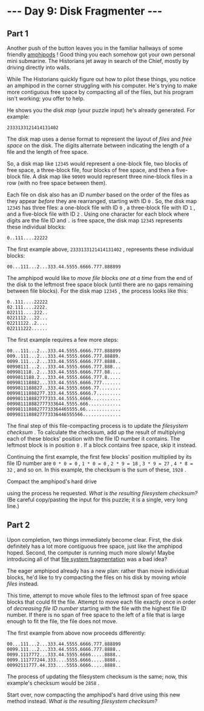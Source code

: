 # --- Day 9: Disk Fragmenter ---

## Part 1



Another push of the button leaves you in the familiar hallways of some friendly
[amphipods](/2021/day/23)
! Good thing you each somehow got your own personal mini submarine. The Historians jet away in search of the Chief, mostly by driving directly into walls.

While The Historians quickly figure out how to pilot these things, you notice an amphipod in the corner struggling with his computer. He's trying to make more contiguous free space by compacting all of the files, but his program isn't working; you offer to help.

He shows you the
*disk map*
(your puzzle input) he's already generated. For example:

```
2333133121414131402
```

The disk map uses a dense format to represent the layout of
*files*
and
*free space*
on the disk. The digits alternate between indicating the length of a file and the length of free space.

So, a disk map like
`12345`
would represent a one-block file, two blocks of free space, a three-block file, four blocks of free space, and then a five-block file. A disk map like
`90909`
would represent three nine-block files in a row (with no free space between them).

Each file on disk also has an
*ID number*
based on the order of the files as they appear
*before*
they are rearranged, starting with ID
`0`
. So, the disk map
`12345`
has three files: a one-block file with ID
`0`
, a three-block file with ID
`1`
, and a five-block file with ID
`2`
. Using one character for each block where digits are the file ID and
`.`
is free space, the disk map
`12345`
represents these individual blocks:

```
0..111....22222
```

The first example above,
`2333133121414131402`
, represents these individual blocks:

```
00...111...2...333.44.5555.6666.777.888899
```

The amphipod would like to
*move file blocks one at a time*
from the end of the disk to the leftmost free space block (until there are no gaps remaining between file blocks). For the disk map
`12345`
, the process looks like this:

```
0..111....22222
02.111....2222.
022111....222..
0221112...22...
02211122..2....
022111222......

```

The first example requires a few more steps:

```
00...111...2...333.44.5555.6666.777.888899
009..111...2...333.44.5555.6666.777.88889.
0099.111...2...333.44.5555.6666.777.8888..
00998111...2...333.44.5555.6666.777.888...
009981118..2...333.44.5555.6666.777.88....
0099811188.2...333.44.5555.6666.777.8.....
009981118882...333.44.5555.6666.777.......
0099811188827..333.44.5555.6666.77........
00998111888277.333.44.5555.6666.7.........
009981118882777333.44.5555.6666...........
009981118882777333644.5555.666............
00998111888277733364465555.66.............
0099811188827773336446555566..............

```

The final step of this file-compacting process is to update the
*filesystem checksum*
. To calculate the checksum, add up the result of multiplying each of these blocks' position with the file ID number it contains. The leftmost block is in position
`0`
. If a block contains free space, skip it instead.

Continuing the first example, the first few blocks' position multiplied by its file ID number are
`0 * 0 = 0`
,
`1 * 0 = 0`
,
`2 * 9 = 18`
,
`3 * 9 = 27`
,
`4 * 8 = 32`
, and so on. In this example, the checksum is the sum of these,
`1928`
.


Compact the amphipod's hard drive

using the process he requested.
*What is the resulting filesystem checksum?*
(Be careful copy/pasting the input for this puzzle; it is a single, very long line.)





## Part 2



Upon completion, two things immediately become clear. First, the disk definitely has a lot more contiguous free space, just like the amphipod hoped. Second, the computer is running much more slowly! Maybe introducing all of that
[file system fragmentation](https://en.wikipedia.org/wiki/File_system_fragmentation)
was a bad idea?

The eager amphipod already has a new plan: rather than move individual blocks, he'd like to try compacting the files on his disk by moving
*whole files*
instead.

This time, attempt to move whole files to the leftmost span of free space blocks that could fit the file. Attempt to move each file exactly once in order of
*decreasing file ID number*
starting with the file with the highest file ID number. If there is no span of free space to the left of a file that is large enough to fit the file, the file does not move.

The first example from above now proceeds differently:

```
00...111...2...333.44.5555.6666.777.888899
0099.111...2...333.44.5555.6666.777.8888..
0099.1117772...333.44.5555.6666.....8888..
0099.111777244.333....5555.6666.....8888..
00992111777.44.333....5555.6666.....8888..

```

The process of updating the filesystem checksum is the same; now, this example's checksum would be
`2858`
.

Start over, now compacting the amphipod's hard drive using this new method instead.
*What is the resulting filesystem checksum?*




